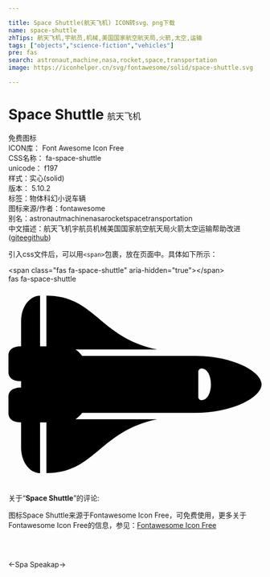 ```yaml
---

title: Space Shuttle(航天飞机) ICON转svg、png下载
name: space-shuttle
zhTips: 航天飞机,宇航员,机械,美国国家航空航天局,火箭,太空,运输
tags: ["objects","science-fiction","vehicles"]
pre: fas
search: astronaut,machine,nasa,rocket,space,transportation
image: https://iconhelper.cn/svg/fontawesome/solid/space-shuttle.svg

---
```


# Space Shuttle  <small style="font-size: 60%;font-weight: 100">航天飞机</small>


<div class="detail-page">
<p>
<span><span class="badge-success badge">免费图标</span> </span>
<br/>
<span>
ICON库：
<span class="badge-secondary badge">Font Awesome Icon Free</span> 
</span>
<br/>
<span>
CSS名称：
<span class="badge-secondary badge">fa-space-shuttle</span> 
</span>
<br/>
<span>
unicode：
<span class="badge-secondary badge">f197</span> 
<copy-btn content='f197' btn-title=""></copy-btn>
<copy-btn :content='String.fromCodePoint(parseInt("f197", 16))' btn-title="复制U"></copy-btn>
</span><br/><span>样式：<span class="badge-light badge">实心(solid)</span></span>
<br/>
<span>
版本：
<span class="badge-secondary badge">5.10.2</span> 
</span><br/><span>标签：<span class="badge-light badge"><router-link to="/tags/objects.html">物体</router-link></span><span class="badge-light badge"><router-link to="/tags/science-fiction.html">科幻小说</router-link></span><span class="badge-light badge"><router-link to="/tags/vehicles.html">车辆</router-link></span></span>
<br/>
<span>图标来源/作者：<span class="badge-light badge">fontawesome</span></span> 
<br/>
<span>别名：<span class="badge-light badge">astronaut</span><span class="badge-light badge">machine</span><span class="badge-light badge">nasa</span><span class="badge-light badge">rocket</span><span class="badge-light badge">space</span><span class="badge-light badge">transportation</span></span><br/><span class="zh-detail">中文描述：<span class="badge-primary badge">航天飞机</span><span class="badge-primary badge">宇航员</span><span class="badge-primary badge">机械</span><span class="badge-primary badge">美国国家航空航天局</span><span class="badge-primary badge">火箭</span><span class="badge-primary badge">太空</span><span class="badge-primary badge">运输</span><span class="help-link"><span>帮助改进</span>(<a href="https://gitee.com/liuwave/icon-helper/edit/master/json/fontawesome/solid/space-shuttle.json" target="_blank" rel="noopener noreferrer">gitee</a><a href="https://github.com/liuwave/icon-helper/edit/master/json/fontawesome/solid/space-shuttle.json" target="_blank" rel="noopener noreferrer">github</a></span>)</span><br/>
</p>
</div>
<div class="alert alert-dark">
  <i class="fas fa-space-shuttle fa-xs"></i>
  <i class="fas fa-space-shuttle fa-sm"></i>
  <i class="fas fa-space-shuttle fa-lg"></i>
  <i class="fas fa-space-shuttle fa-2x"></i>
  <i class="fas fa-space-shuttle fa-3x"></i>
  <i class="fas fa-space-shuttle fa-5x"></i>
  <i class="fas fa-space-shuttle fa-7x"></i>
</div>
<div>
  <p>引入css文件后，可以用<code>&lt;span&gt;</code>包裹，放在页面中。具体如下所示：    
  </p>
  <div class="alert alert-primary" style="font-size: 14px">
    &lt;span class="fas fa-space-shuttle" aria-hidden="true"&gt;&lt;/span&gt;
    <copy-btn content='<span class="fas fa-space-shuttle" aria-hidden="true"></span>'></copy-btn>
  </div>
  <div class="alert alert-secondary">
    <i class="fas fa-space-shuttle"
    style="font-size: 24px"
    aria-hidden="true"></i> fas fa-space-shuttle
    <copy-btn content="fas fa-space-shuttle" btn-title="复制图标名称"></copy-btn>
  </div>
</div>
<div id="svg" class="svg-wrap">
<svg xmlns="http://www.w3.org/2000/svg" viewBox="0 0 640 512"><path d="M592.604 208.244C559.735 192.836 515.777 184 472 184H186.327c-4.952-6.555-10.585-11.978-16.72-16H376C229.157 137.747 219.403 32 96.003 32H96v128H80V32c-26.51 0-48 28.654-48 64v64c-23.197 0-32 10.032-32 24v40c0 13.983 8.819 24 32 24v16c-23.197 0-32 10.032-32 24v40c0 13.983 8.819 24 32 24v64c0 35.346 21.49 64 48 64V352h16v128h.003c123.4 0 133.154-105.747 279.997-136H169.606c6.135-4.022 11.768-9.445 16.72-16H472c43.777 0 87.735-8.836 120.604-24.244C622.282 289.845 640 271.992 640 256s-17.718-33.845-47.396-47.756zM488 296a8 8 0 0 1-8-8v-64a8 8 0 0 1 8-8c31.909 0 31.942 80 0 80z"/></svg>
</div>
<detail full-name='fa-space-shuttle'></detail>
<div class="icon-detail__container">
<p>关于“<b>Space Shuttle</b>”的评论:</p>
</div>
<Vssue title="关于“Space Shuttle”的评论" />    
<div><p>图标Space Shuttle来源于Fontawesome Icon Free，可免费使用，更多关于  Fontawesome Icon Free的信息，参见：<a target="_blank" href="https://iconhelper.cn/fontawesome.html">Fontawesome Icon Free</a>
</p></div>

<div style="padding:2rem 0 " class="page-nav"><p class="inner"><span class="prev">←<router-link to="/icon/solid/spa.html">Spa</router-link></span> <span class="next"><router-link to="/icon/brands/speakap.html">Speakap</router-link>→</span></p></div>
